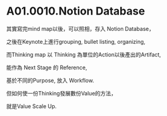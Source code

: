 # A01.0010.Notion Database

其實寫完mind map以後，可以照相，存入 Notion Database，

之後在Keynote上進行grouping, bullet listing, organizing,

而Thinking map 以 Thinking 為單位的Action以後產出的Artifact, 

能作為 Next Stage 的 Reference,

基於不同的Purpose, 放入 Workflow.

但如何使一份Thinking發展數份Value的方法，

就是Value Scale Up. 